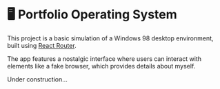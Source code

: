 # 🖥️ Portfolio Operating System
This project is a basic simulation of a Windows 98 desktop environment, built using [React Router]([https://remix.run/](https://reactrouter.com/)).

The app features a nostalgic interface where users can interact with elements like a fake browser, which provides details about myself.

Under construction...
